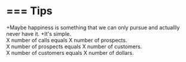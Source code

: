 ===
Tips
===


+Maybe happiness is something that we can only pursue and actuallly never have it.
+It's simple.<br/>
X number of calls equals X number of prospects.<br/>
X number of prospects equals X number of customers.<br/>
X number of customers equals X number of dollars.<br/>
